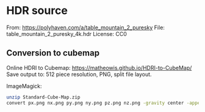 # HDR source

From: <https://polyhaven.com/a/table_mountain_2_puresky>
File: table_mountain_2_puresky_4k.hdr
License: CC0

## Conversion to cubemap

Online HDRI to Cubemap: <https://matheowis.github.io/HDRI-to-CubeMap/>
Save output to: 512 piece resolution, PNG, split file layout.

ImageMagick:

```bash
unzip Standard-Cube-Map.zip
convert px.png nx.png py.png ny.png pz.png nz.png -gravity center -append table_mountain_2_puresky_4k_cubemap.jpg
```
